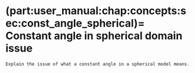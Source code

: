 (part:user_manual:chap:concepts:sec:const_angle_spherical)=
Constant angle in spherical domain issue
========================================

```{todo}
Explain the issue of what a constant angle in a spherical model means.
```